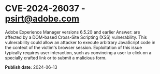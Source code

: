 # CVE-2024-26037 - psirt@adobe.com

Adobe Experience Manager versions 6.5.20 and earlier Answer: are affected by a DOM-based Cross-Site Scripting (XSS) vulnerability. This vulnerability could allow an attacker to execute arbitrary JavaScript code in the context of the victim's browser session. Exploitation of this issue typically requires user interaction, such as convincing a user to click on a specially crafted link or to submit a malicious form.

**Publish date:** 2024-06-13
